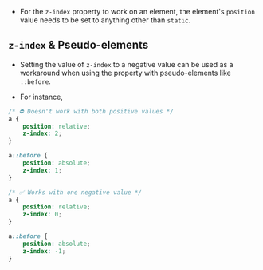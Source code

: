- For the `z-index` property to work on an element, the element's `position` value needs to be set to anything other than `static`.

## `z-index` & Pseudo-elements

- Setting the value of `z-index` to a negative value can be used as a workaround when using the property with pseudo-elements like `::before`. 

- For instance,

```css
/* ⛔ Doesn't work with both positive values */
a {
    position: relative;
    z-index: 2;
}

a::before {
    position: absolute;
    z-index: 1;
}

/* ✅ Works with one negative value */
a {
    position: relative;
    z-index: 0;
}

a::before {
    position: absolute;
    z-index: -1;
}
```
